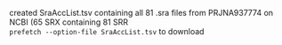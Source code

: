 created SraAccList.tsv containing all 81 .sra files from PRJNA937774 on NCBI (65 SRX containing 81 SRR  
```prefetch --option-file SraAccList.tsv``` to download


